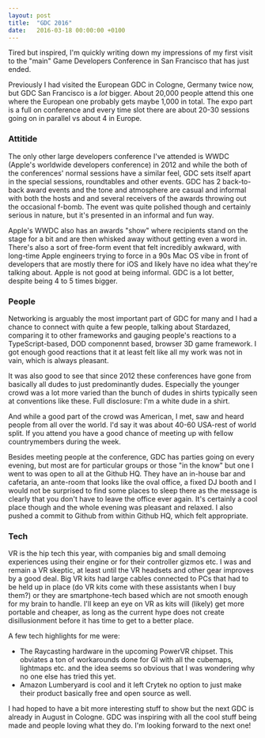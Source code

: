 ```yaml
---
layout: post
title:  "GDC 2016"
date:   2016-03-18 00:00:00 +0100
---
```


Tired but inspired, I'm quickly writing down my impressions of my first visit to the
"main" Game Developers Conference in San Francisco that has just ended.

Previously I had visited the European GDC in Cologne, Germany twice now, but
GDC San Francisco is a _lot_ bigger. About 20,000 people attend this one where
the European one probably gets maybe 1,000 in total. The expo part is a full
on conference and every time slot there are about 20-30 sessions going on in
parallel vs about 4 in Europe.


### Attitide

The only other large developers conference I've attended is WWDC (Apple's
worldwide developers conference) in 2012 and while the both of the
conferences' normal sessions have a similar feel, GDC sets itself apart in the
special sessions, roundtables and other events. GDC has 2 back-to-back award
events and the tone and atmosphere are casual and informal with both the hosts
and and several receivers of the awards throwing out the occasional f-bomb.
The event was quite polished though and certainly serious in nature, but it's
presented in an informal and fun way.

Apple's WWDC also has an awards "show" where recipients stand on the stage for
a bit and are then whisked away without getting even a word in. There's also a
sort of free-form event that felt incredibly awkward, with long-time Apple
engineers trying to force in a 90s Mac OS vibe in front of developers that are
mostly there for iOS and likely have no idea what they're talking about. Apple
is not good at being informal. GDC is a lot better, despite being 4 to 5 times
bigger.


### People

Networking is arguably the most important part of GDC for many and I had a
chance to connect with quite a few people, talking about Stardazed, comparing
it to other frameworks and gauging people's reactions to a TypeScript-based,
DOD componennt based, browser 3D game framework. I got enough good reactions
that it at least felt like all my work was not in vain, which is always
pleasant.

It was also good to see that since 2012 these conferences have gone from
basically all dudes to just predominantly dudes. Especially the younger crowd
was a lot more varied than the bunch of dudes in shirts typically seen at
conventions like these. Full disclosure: I'm a white dude in a shirt.

And while a good part of the crowd was American, I met, saw and heard people
from all over the world. I'd say it was about 40-60 USA-rest of world split.
If you attend you have a good chance of meeting up with fellow countrymembers
during the week.

Besides meeting people at the conference, GDC has parties going on every
evening, but most are for particular groups or those "in the know" but one I
went to was open to all at the Github HQ. They have an in-house bar and
cafetaria, an ante-room that looks like the oval office, a fixed DJ booth and
I would not be surprised to find some places to sleep there as the message is
clearly that you don't have to leave the office ever again. It's certainly a
cool place though and the whole evening was pleasant and relaxed. I also
pushed a commit to Github from within Github HQ, which felt appropriate.


### Tech

VR is the hip tech this year, with companies big and small demoing experiences
using their engine or for their controller gizmos etc. I was and remain a VR
skeptic, at least until the VR headsets and other gear improves by a good
deal. Big VR kits had large cables connected to PCs that had to be held up in
place (do VR kits come with these assistants when I buy them?) or they are
smartphone-tech based which are not smooth enough for my brain to handle. I'll
keep an eye on VR as kits will (likely) get more portable and cheaper, as long
as the current hype does not create disillusionment before it has time to get
to a better place.

A few tech highlights for me were:

* The Raycasting hardware in the upcoming PowerVR chipset. This obviates a ton
  of workarounds done for GI with all the cubemaps, lightmaps etc. and the
  idea seems so obvious that I was wondering why no one else has tried this yet.
* Amazon Lumberyard is cool and it left Crytek no option to just make their
  product basically free and open source as well.

I had hoped to have a bit more interesting stuff to show but the next GDC is
already in August in Cologne. GDC was inspiring with all the cool stuff being
made and people loving what they do. I'm looking forward to the next one!
